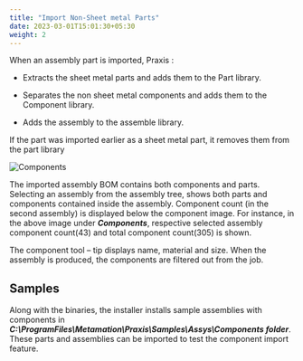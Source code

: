 ```yaml
---
title: "Import Non-Sheet metal Parts"
date: 2023-03-01T15:01:30+05:30
weight: 2
---
```


When an assembly part is imported, Praxis : 

* Extracts the sheet metal parts and adds them to the Part library.

* Separates the non sheet metal components and adds them to the Component library.

* Adds the assembly to the assemble library.

If the part was imported earlier as a sheet metal part, it removes them from the part library 

![Components](/images/Components.png)

The imported assembly BOM contains both components and parts. Selecting an assembly from the assembly tree, shows both parts and components contained inside the assembly. Component count (in the second assembly) is displayed below the component image. 
For instance, in the above image under **_Components_**, respective selected assembly component count(43) and total component count(305) is shown.

The component tool – tip displays name, material and size. When the assembly is produced, the components are filtered out from the job.

Samples
------------

Along with the binaries, the installer installs sample assemblies with components in _**C:\ProgramFiles\Metamation\Praxis\Samples\Assys\Components folder**_. These parts and assemblies can be imported to test the component import feature. 
